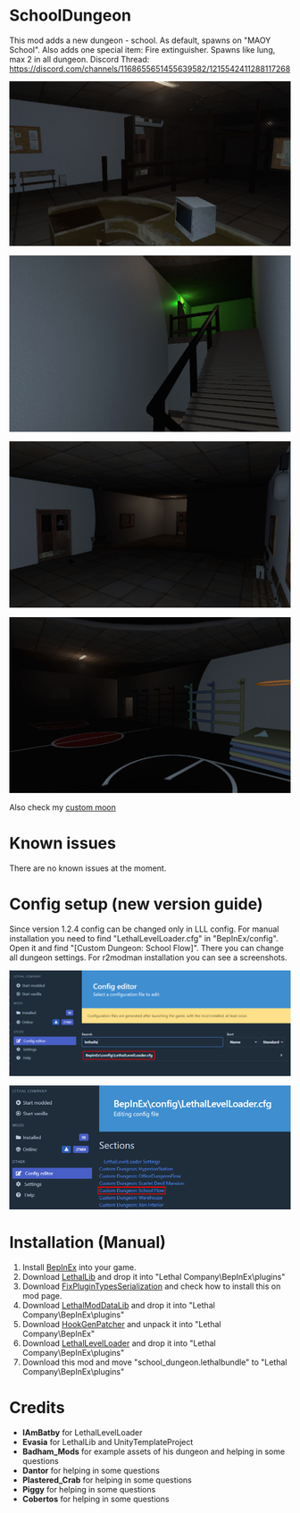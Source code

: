 # SchoolDungeon
This mod adds a new dungeon - school. As default, spawns on "MAOY School". Also adds one special item: Fire extinguisher. Spawns like lung, max 2 in all dungeon. 
Discord Thread: https://discord.com/channels/1168655651455639582/1215542411288117268

![Screenshot_1](https://raw.githubusercontent.com/RazrabGit/SchoolDungeon/main/Screenshots/Screenshot_1.png "Screenshot_1")

![Screenshot_2](https://raw.githubusercontent.com/RazrabGit/SchoolDungeon/main/Screenshots/Screenshot_2.png "Screenshot_2")

![Screenshot_3](https://raw.githubusercontent.com/RazrabGit/SchoolDungeon/main/Screenshots/Screenshot_3.png "Screenshot_3")

![Screenshot_4](https://raw.githubusercontent.com/RazrabGit/SchoolDungeon/main/Screenshots/Screenshot_4.png "Screenshot_4")

Also check my [custom moon](https://thunderstore.io/c/lethal-company/p/MrUnrealTeam/SchoolMoon/)
# Known issues
There are no known issues at the moment.
# Config setup (new version guide)
Since version 1.2.4 config can be changed only in LLL config. For manual installation you need to find "LethalLevelLoader.cfg" in "BepInEx/config". Open it and find "[​​​​​​​​​Custom Dungeon:  School Flow]". There you can change all dungeon settings.
For r2modman installation you can see a screenshots.

![ConfigTutorial](https://raw.githubusercontent.com/RazrabGit/SchoolDungeon/main/Screenshots/ConfigTutorial.png "ConfigTutorial")

![ConfigTutoria2l](https://raw.githubusercontent.com/RazrabGit/SchoolDungeon/main/Screenshots/ConfigTutoria2l.png "ConfigTutoria2l")

# Installation (Manual)
1. Install [BepInEx](https://thunderstore.io/c/lethal-company/p/BepInEx/BepInExPack/) into your game. 
2. Download [LethalLib](https://thunderstore.io/c/lethal-company/p/Evaisa/LethalLib/) and drop it into "Lethal Company\BepInEx\plugins\"
3. Download [FixPluginTypesSerialization](https://thunderstore.io/c/lethal-company/p/Evaisa/FixPluginTypesSerialization/) and check how to install this on mod page.
4. Download [LethalModDataLib](https://thunderstore.io/c/lethal-company/p/MaxWasUnavailable/LethalModDataLib/) and drop it into "Lethal Company\BepInEx\plugins\"
5. Download [HookGenPatcher](https://thunderstore.io/c/lethal-company/p/Evaisa/HookGenPatcher/) and unpack it into "Lethal Company\BepInEx\"
6. Download [LethalLevelLoader](https://thunderstore.io/c/lethal-company/p/IAmBatby/LethalLevelLoader/) and drop it into "Lethal Company\BepInEx\plugins\"
7. Download this mod and move "school_dungeon.lethalbundle" to "Lethal Company\BepInEx\plugins\"
# Credits
- **IAmBatby** for LethalLevelLoader
- **Evasia** for LethalLib and UnityTemplateProject
- **Badham_Mods** for example assets of his dungeon and helping in some questions
- **Dantor** for helping in some questions
- **Plastered_Crab** for helping in some questions
- **Piggy** for helping in some questions
- **Cobertos** for helping in some questions
